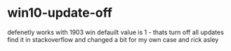 # win10-update-off
defenetly works with 1903 win
defauilt value is 1 - thats turn off all updates
find it in stackoverflow and changed a bit for my own case and rick asley
